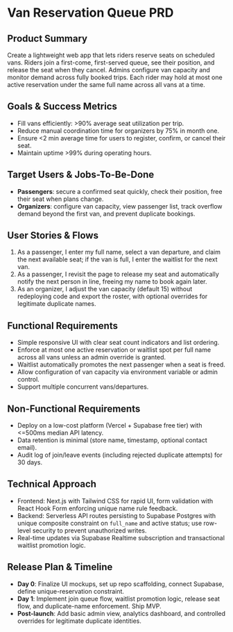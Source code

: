 # Van Reservation Queue PRD

## Product Summary
Create a lightweight web app that lets riders reserve seats on scheduled vans. Riders join a first-come, first-served queue, see their position, and release the seat when they cancel. Admins configure van capacity and monitor demand across fully booked trips. Each rider may hold at most one active reservation under the same full name across all vans at a time.

## Goals & Success Metrics
- Fill vans efficiently: >90% average seat utilization per trip.
- Reduce manual coordination time for organizers by 75% in month one.
- Ensure <2 min average time for users to register, confirm, or cancel their seat.
- Maintain uptime >99% during operating hours.

## Target Users & Jobs-To-Be-Done
- **Passengers**: secure a confirmed seat quickly, check their position, free their seat when plans change.
- **Organizers**: configure van capacity, view passenger list, track overflow demand beyond the first van, and prevent duplicate bookings.

## User Stories & Flows
1. As a passenger, I enter my full name, select a van departure, and claim the next available seat; if the van is full, I enter the waitlist for the next van.
2. As a passenger, I revisit the page to release my seat and automatically notify the next person in line, freeing my name to book again later.
3. As an organizer, I adjust the van capacity (default 15) without redeploying code and export the roster, with optional overrides for legitimate duplicate names.

## Functional Requirements
- Simple responsive UI with clear seat count indicators and list ordering.
- Enforce at most one active reservation or waitlist spot per full name across all vans unless an admin override is granted.
- Waitlist automatically promotes the next passenger when a seat is freed.
- Allow configuration of van capacity via environment variable or admin control.
- Support multiple concurrent vans/departures.

## Non-Functional Requirements
- Deploy on a low-cost platform (Vercel + Supabase free tier) with <=500ms median API latency.
- Data retention is minimal (store name, timestamp, optional contact email).
- Audit log of join/leave events (including rejected duplicate attempts) for 30 days.

## Technical Approach
- Frontend: Next.js with Tailwind CSS for rapid UI, form validation with React Hook Form enforcing unique name rule feedback.
- Backend: Serverless API routes persisting to Supabase Postgres with unique composite constraint on `full_name` and active status; use row-level security to prevent unauthorized writes.
- Real-time updates via Supabase Realtime subscription and transactional waitlist promotion logic.

## Release Plan & Timeline
- **Day 0**: Finalize UI mockups, set up repo scaffolding, connect Supabase, define unique-reservation constraint.
- **Day 1**: Implement join queue flow, waitlist promotion logic, release seat flow, and duplicate-name enforcement. Ship MVP.
- **Post-launch**: Add basic admin view, analytics dashboard, and controlled overrides for legitimate duplicate identities.
